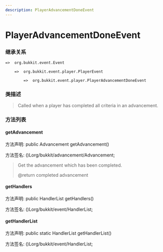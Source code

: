 ```yaml
---
description: PlayerAdvancementDoneEvent
---
```


# PlayerAdvancementDoneEvent

### 继承关系

    =>  org.bukkit.event.Event

        =>  org.bukkit.event.player.PlayerEvent

            =>  org.bukkit.event.player.PlayerAdvancementDoneEvent

### 类描述

> Called when a player has completed all criteria in an advancement.

### 方法列表

#### getAdvancement

方法声明: public Advancement getAdvancement()

方法签名: ()Lorg/bukkit/advancement/Advancement;

> Get the advancement which has been completed.
>
> @return completed advancement

#### getHandlers

方法声明: public HandlerList getHandlers()

方法签名: ()Lorg/bukkit/event/HandlerList;

#### getHandlerList

方法声明: public static HandlerList getHandlerList()

方法签名: ()Lorg/bukkit/event/HandlerList;